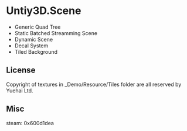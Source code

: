 # Untiy3D.Scene

+ Generic Quad Tree
+ Static Batched Streamming Scene
+ Dynamic Scene
+ Decal System
+ Tiled Background


## License

Copyright of textures in \_Demo/Resource/Tiles folder are all reserved by Yuehai Ltd.

## Misc
steam: 0x600d1dea

